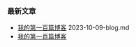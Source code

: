 ### 最新文章
- [我的第一百篇博客](posts/2023-10-09-blog.md)
2023-10-09-blog.md
- [我的第一百篇博客]( posts/2023-10-09-blog.md)
